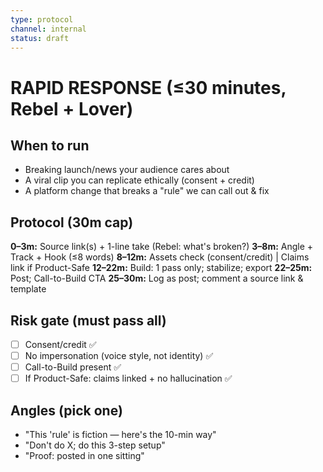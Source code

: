 ```yaml
---
type: protocol
channel: internal
status: draft
---
```


# RAPID RESPONSE (≤30 minutes, Rebel + Lover)

## When to run

- Breaking launch/news your audience cares about
- A viral clip you can replicate ethically (consent + credit)
- A platform change that breaks a "rule" we can call out & fix

## Protocol (30m cap)

**0–3m:** Source link(s) + 1-line take (Rebel: what's broken?)
**3–8m:** Angle + Track + Hook (≤8 words)
**8–12m:** Assets check (consent/credit) | Claims link if Product-Safe
**12–22m:** Build: 1 pass only; stabilize; export
**22–25m:** Post; Call-to-Build CTA
**25–30m:** Log as post; comment a source link & template

## Risk gate (must pass all)

- [ ] Consent/credit ✅
- [ ] No impersonation (voice style, not identity) ✅
- [ ] Call-to-Build present ✅
- [ ] If Product-Safe: claims linked + no hallucination ✅

## Angles (pick one)

- "This 'rule' is fiction — here's the 10-min way"
- "Don't do X; do this 3-step setup"
- "Proof: posted in one sitting"
